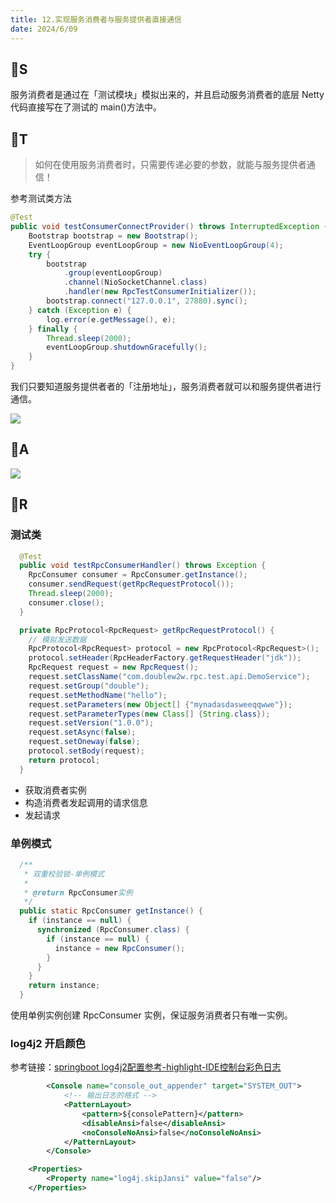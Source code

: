 ```yaml
---
title: 12.实现服务消费者与服务提供者直接通信
date: 2024/6/09
---
```

## 🍈S

服务消费者是通过在「测试模块」模拟出来的，并且启动服务消费者的底层 Netty 代码直接写在了测试的 main()方法中。

## 🍈T

> 如何在使用服务消费者时，只需要传递必要的参数，就能与服务提供者通信！

参考测试类方法

```java
@Test
public void testConsumerConnectProvider() throws InterruptedException {
    Bootstrap bootstrap = new Bootstrap();
    EventLoopGroup eventLoopGroup = new NioEventLoopGroup(4);
    try {
        bootstrap
            .group(eventLoopGroup)
            .channel(NioSocketChannel.class)
            .handler(new RpcTestConsumerInitializer());
        bootstrap.connect("127.0.0.1", 27880).sync();
    } catch (Exception e) {
        log.error(e.getMessage(), e);
    } finally {
        Thread.sleep(2000);
        eventLoopGroup.shutdownGracefully();
    }
}
```

我们只要知道服务提供者者的「注册地址」，服务消费者就可以和服务提供者进行通信。

<img src="https://doublew2w-myblogimages.oss-cn-hangzhou.aliyuncs.com/img/202406091713014.png"/>

## 🍈A



<img src="https://doublew2w-myblogimages.oss-cn-hangzhou.aliyuncs.com/img/202406091839329.png"/>

## 🍈R

### 测试类

```java
  @Test
  public void testRpcConsumerHandler() throws Exception {
    RpcConsumer consumer = RpcConsumer.getInstance();
    consumer.sendRequest(getRpcRequestProtocol());
    Thread.sleep(2000);
    consumer.close();
  }

  private RpcProtocol<RpcRequest> getRpcRequestProtocol() {
    // 模拟发送数据
    RpcProtocol<RpcRequest> protocol = new RpcProtocol<RpcRequest>();
    protocol.setHeader(RpcHeaderFactory.getRequestHeader("jdk"));
    RpcRequest request = new RpcRequest();
    request.setClassName("com.doublew2w.rpc.test.api.DemoService");
    request.setGroup("double");
    request.setMethodName("hello");
    request.setParameters(new Object[] {"mynadasdasweeqqwwe"});
    request.setParameterTypes(new Class[] {String.class});
    request.setVersion("1.0.0");
    request.setAsync(false);
    request.setOneway(false);
    protocol.setBody(request);
    return protocol;
  }
```

- 获取消费者实例
- 构造消费者发起调用的请求信息
- 发起请求

### 单例模式

```java
  /**
   * 双重校验锁-单例模式
   *
   * @return RpcConsumer实例
   */
  public static RpcConsumer getInstance() {
    if (instance == null) {
      synchronized (RpcConsumer.class) {
        if (instance == null) {
          instance = new RpcConsumer();
        }
      }
    }
    return instance;
  }
```

使用单例实例创建 RpcConsumer 实例，保证服务消费者只有唯一实例。



### log4j2 开启颜色

参考链接：[springboot log4j2配置参考-highlight-IDE控制台彩色日志](https://blog.csdn.net/dixialieren/article/details/106398841)

```xml
        <Console name="console_out_appender" target="SYSTEM_OUT">
            <!-- 输出日志的格式 -->
            <PatternLayout>
                <pattern>${consolePattern}</pattern>
                <disableAnsi>false</disableAnsi>
                <noConsoleNoAnsi>false</noConsoleNoAnsi>
            </PatternLayout>
        </Console>
```

```xml
    <Properties>
        <Property name="log4j.skipJansi" value="false"/>
    </Properties>
```

